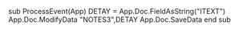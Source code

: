 sub ProcessEvent(App)
   DETAY  = App.Doc.FieldAsString("ITEXT")
   App.Doc.ModifyData "NOTES3",DETAY
   App.Doc.SaveData
end sub